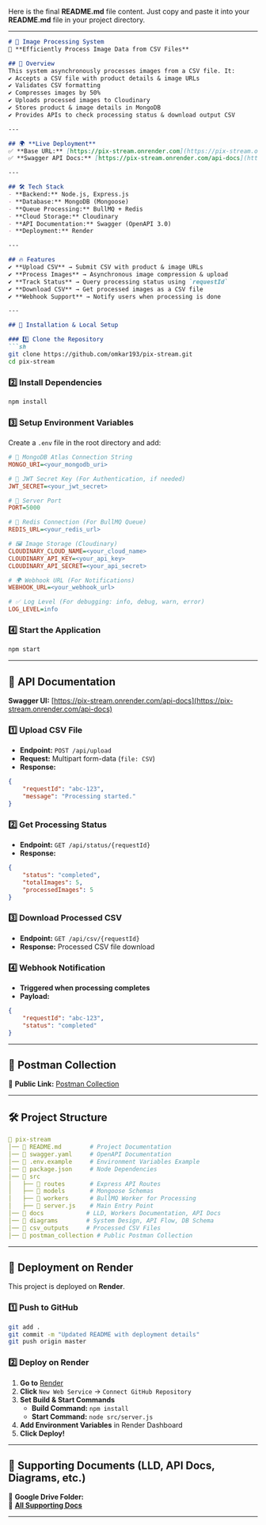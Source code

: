 Here is the final **README.md** file content. Just copy and paste it into your **README.md** file in your project directory.  

---

```md
# 📌 Image Processing System  
🚀 **Efficiently Process Image Data from CSV Files**  

## 📖 Overview  
This system asynchronously processes images from a CSV file. It:  
✔️ Accepts a CSV file with product details & image URLs  
✔️ Validates CSV formatting  
✔️ Compresses images by 50%  
✔️ Uploads processed images to Cloudinary  
✔️ Stores product & image details in MongoDB  
✔️ Provides APIs to check processing status & download output CSV  

---

## 🌍 **Live Deployment**  
✅ **Base URL:** [https://pix-stream.onrender.com](https://pix-stream.onrender.com)  
✅ **Swagger API Docs:** [https://pix-stream.onrender.com/api-docs](https://pix-stream.onrender.com/api-docs)  

---

## 🛠️ Tech Stack  
- **Backend:** Node.js, Express.js  
- **Database:** MongoDB (Mongoose)  
- **Queue Processing:** BullMQ + Redis  
- **Cloud Storage:** Cloudinary  
- **API Documentation:** Swagger (OpenAPI 3.0)  
- **Deployment:** Render  

---

## 🔥 Features  
✔️ **Upload CSV** → Submit CSV with product & image URLs  
✔️ **Process Images** → Asynchronous image compression & upload  
✔️ **Track Status** → Query processing status using `requestId`  
✔️ **Download CSV** → Get processed images as a CSV file  
✔️ **Webhook Support** → Notify users when processing is done  

---

## 🔧 Installation & Local Setup  

### 1️⃣ Clone the Repository  
```sh
git clone https://github.com/omkar193/pix-stream.git
cd pix-stream
```

### 2️⃣ Install Dependencies  
```sh
npm install
```

### 3️⃣ Setup Environment Variables  
Create a `.env` file in the root directory and add:  
```ini
# 🚀 MongoDB Atlas Connection String
MONGO_URI=<your_mongodb_uri>

# 🔑 JWT Secret Key (For Authentication, if needed)
JWT_SECRET=<your_jwt_secret>

# 📌 Server Port
PORT=5000

# 🔵 Redis Connection (For BullMQ Queue)
REDIS_URL=<your_redis_url>

# 🖼️ Image Storage (Cloudinary)
CLOUDINARY_CLOUD_NAME=<your_cloud_name>
CLOUDINARY_API_KEY=<your_api_key>
CLOUDINARY_API_SECRET=<your_api_secret>

# 🌍 Webhook URL (For Notifications)
WEBHOOK_URL=<your_webhook_url>

# ✅ Log Level (For debugging: info, debug, warn, error)
LOG_LEVEL=info
```

### 4️⃣ Start the Application  
```sh
npm start
```

---

## 📌 API Documentation  
**Swagger UI:** [https://pix-stream.onrender.com/api-docs](https://pix-stream.onrender.com/api-docs)  

### 1️⃣ Upload CSV File  
- **Endpoint:** `POST /api/upload`  
- **Request:** Multipart form-data (`file: CSV`)  
- **Response:**  
```json
{
    "requestId": "abc-123",
    "message": "Processing started."
}
```

### 2️⃣ Get Processing Status  
- **Endpoint:** `GET /api/status/{requestId}`  
- **Response:**  
```json
{
    "status": "completed",
    "totalImages": 5,
    "processedImages": 5
}
```

### 3️⃣ Download Processed CSV  
- **Endpoint:** `GET /api/csv/{requestId}`  
- **Response:** Processed CSV file download  

### 4️⃣ Webhook Notification  
- **Triggered when processing completes**  
- **Payload:**  
```json
{
    "requestId": "abc-123",
    "status": "completed"
}
```

---

## 📌 **Postman Collection**  
🔗 **Public Link:** [Postman Collection](https://www.postman.com/maintenance-cosmonaut-16756371/workspace/my-workspace/collection/41544662-45d20e2e-a139-4a5f-865c-9c93b901363d)  

---

## 🛠️ Project Structure  
```yaml
📂 pix-stream  
│── 📜 README.md        # Project Documentation  
│── 📜 swagger.yaml     # OpenAPI Documentation  
│── 📜 .env.example     # Environment Variables Example  
│── 📜 package.json     # Node Dependencies  
│── 📂 src  
│   ├── 📂 routes       # Express API Routes  
│   ├── 📂 models       # Mongoose Schemas  
│   ├── 📂 workers      # BullMQ Worker for Processing  
│   ├── 📜 server.js    # Main Entry Point  
│── 📂 docs            # LLD, Workers Documentation, API Docs  
│── 📂 diagrams        # System Design, API Flow, DB Schema  
│── 📂 csv_outputs     # Processed CSV Files  
│── 📂 postman_collection # Public Postman Collection  
```

---

## 🚀 Deployment on Render  
This project is deployed on **Render**.  

### 1️⃣ **Push to GitHub**  
```sh
git add .
git commit -m "Updated README with deployment details"
git push origin master
```

### 2️⃣ **Deploy on Render**  
1. **Go to** [Render](https://dashboard.render.com/)  
2. **Click** `New Web Service` → `Connect GitHub Repository`  
3. **Set Build & Start Commands**  
   - **Build Command:** `npm install`  
   - **Start Command:** `node src/server.js`  
4. **Add Environment Variables** in Render Dashboard  
5. **Click Deploy!**  

---

## 📌 **Supporting Documents (LLD, API Docs, Diagrams, etc.)**  
📂 **Google Drive Folder:**  
🔗 **[All Supporting Docs](https://drive.google.com/drive/folders/1LjStzDNHXKoTnVZsAxXlPscxH-QG10pf?usp=sharing)**  

---
